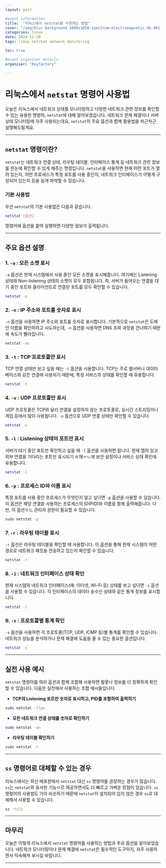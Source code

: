 ```yaml
---
layout: post

#event information
title:  "리눅스에서 netstat를 사용하는 방법"
cover: "/img/blur-background-1680x1050-spectrum-electromagnetic-4k-901-1.jpg"
categories: linux
date: 2024-11-10
tags: linux netstat network monitoring

toc: true

#event organiser details
organiser: "Royfactory"

---
```


# 리눅스에서 `netstat` 명령어 사용법

오늘은 리눅스에서 네트워크 상태를 모니터링하고 다양한 네트워크 관련 정보를 확인할 수 있는 유용한 명령어, `netstat`에 대해 알아보겠습니다. 네트워크 문제 해결이나 서버 상태 모니터링에 자주 사용되는데요, `netstat`의 주요 옵션과 함께 활용법을 차근차근 설명해드릴게요.

---

## `netstat` 명령이란?

`netstat`는 네트워크 연결 상태, 라우팅 테이블, 인터페이스 통계 등 네트워크 관련 정보를 한눈에 확인할 수 있게 해주는 명령입니다. `netstat`을 사용하면 현재 어떤 포트가 열려 있는지, 어떤 프로세스가 특정 포트를 사용 중인지, 네트워크 인터페이스가 어떻게 구성되어 있는지 등을 쉽게 파악할 수 있습니다.

### 기본 사용법

우선 `netstat`의 기본 사용법은 다음과 같습니다.
```bash
netstat [옵션]
```

명령어에 옵션을 붙여 실행하면 다양한 정보가 출력됩니다.

---

## 주요 옵션 설명

### 1. `-a` : 모든 소켓 표시
`-a` 옵션은 현재 시스템에서 사용 중인 모든 소켓을 표시해줍니다. 여기에는 Listening 상태와 Non-listening 상태의 소켓이 모두 포함됩니다. 즉, 서버가 들어오는 연결을 대기 중인 포트와 클라이언트로 연결된 포트를 모두 확인할 수 있습니다.
```bash
netstat -a
```
### 2. `-n` : IP 주소와 포트를 숫자로 표시
`-n` 옵션을 사용하면 IP 주소와 포트를 숫자로 표시합니다. 기본적으로 `netstat`은 도메인 이름을 확인하려고 시도하는데, `-n` 옵션을 사용하면 DNS 조회 과정을 건너뛰기 때문에 속도가 빨라집니다.
```bash
netstat -an
```
### 3. `-t` : TCP 프로토콜만 표시
TCP 연결 상태만 보고 싶을 때는 `-t` 옵션을 사용합니다. TCP는 주로 웹서버나 데이터베이스와 같은 연결에 사용되기 때문에, 특정 서비스의 상태를 확인할 때 유용합니다.
```bash
netstat -t
```
### 4. `-u` : UDP 프로토콜만 표시
UDP 프로토콜은 TCP와 달리 연결을 설정하지 않는 프로토콜로, 실시간 스트리밍이나 게임 등에서 많이 사용됩니다. `-u` 옵션으로 UDP 연결 상태만 확인할 수 있습니다.
```bash
netstat -u
```
### 5. `-l` : Listening 상태의 포트만 표시
서버가 대기 중인 포트만 확인하고 싶을 때 `-l` 옵션을 사용하면 됩니다. 현재 열려 있고 외부 연결을 기다리는 포트만 표시되기 ㄸ매ㅜㄴ에 보안 설정이나 서비스 상태 확인에 유용합니다.
```bash
netstat -l
```
### 6. `-p` : 프로세스 ID와 이름 표시
특정 포트를 사용 중인 프로세스가 무엇인지 알고 싶다면 `-p` 옵션을 사용할 수 있습니다. 이 옵션은 해당 연결을 사용하는 프로세스의 ID(PID)와 이름을 함께 출력해줍니다. 다만, 이 옵션ㅇ느 관리자 권한이 필요할 수 있습니다.
```bash
sudo netstat -p
```
### 7. `-r` : 라우팅 테이블 표시
`-r` 옵션은 라우팅 테이블을 확인할 때 사용합니다. 이 옵션을 통해 현재 시스템이 어떤 경로로 네트워크 패킷을 전송하고 있는지 확인할 수 있습니다.
```bash
netstat -r
```
### 8. `-i` : 네트워크 인터페이스 상태 확인
현재 시스템의 네트워크 인터페이스(예: 이더넷, Wi-Fi 등) 상태를 보고 싶다면 `-i` 옵션을 사용할 수 있습니다. 각 인터페이스의 데이터 송수신 상태와 같은 통계 정보를 표시합니다.
```bash
netstat -i
```
### 9. `-s` : 프로토콜별 통계 확인
`-s` 옵션을 사용하면 각 프로토콜(TCP, UDP, ICMP 등)별 통계를 확인할 수 있습니다. 네트워크 성능을 분석하거나 문제 해결에 도움을 줄 수 있는 중요한 옵션입니다.
```bash
netstat -s
```

---

## 실전 사용 예시

`netstat` 명령어를 여러 옵션과 함께 조합해 사용하면 필욯나 정보를 더 정확하게 확인할 수 있습니다. 다음은 실전에서 사용하는 조합 예시들입니다.

- **TCP의 Listening 포트만 숫자로 표시하고, PID를 포함하여 출력하기**
```bash
sudo netstat -tlpn
```
- **모든 네트워크 연결 상태를 숫자로 확인하기**
```bash
sudo netstat -an
```
- **라우팅 테이블 확인하기**
```bash
sudo netstat -r
```

---

## `ss` 명령어로 대체할 수 있는 경우
리눅스에서는 최신 배포판에서 `netstat` 대신 `ss` 명령어를 권장하는 경우가 많습니다. `ss`는 `netstat`와 유사한 기능ㅇ르 제공하면서도 더 빠르고 가벼운 장점이 있습니다. `ss` 명령어의 사용법도 거의 비슷하기 때문에 `netstat`이 설치되어 있지 않은 경우 `ss`로 대체해서 사용할 수 있습니다.
```bash
ss -tuln
```

---

## 마무리

오늘은 이렇게 리눅스에서 `netstat` 명령어를 사용하는 방법과 주요 옵션을 알아보았습니다. 네트워크 모니터링이나 문제 해결에 `netstat`은 필수적인 도구이지, 자주 사용하면서 익숙해져 보시길 바랍니다.

---

